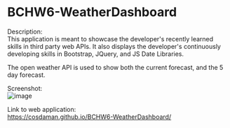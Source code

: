 # BCHW6-WeatherDashboard  

Description:  
This application is meant to showcase the developer's recently learned skills in third party web APIs. It also displays the developer's continuously developing skills in Bootstrap, JQuery, and JS Date Libraries. 

The open weather API is used to show both the current forecast, and the 5 day forecast.


Screenshot:  
![image](https://user-images.githubusercontent.com/3162991/138566576-b1711bf6-e2f4-42b5-bb18-547c963fa4db.png)


Link to web application:  
https://cosdaman.github.io/BCHW6-WeatherDashboard/
